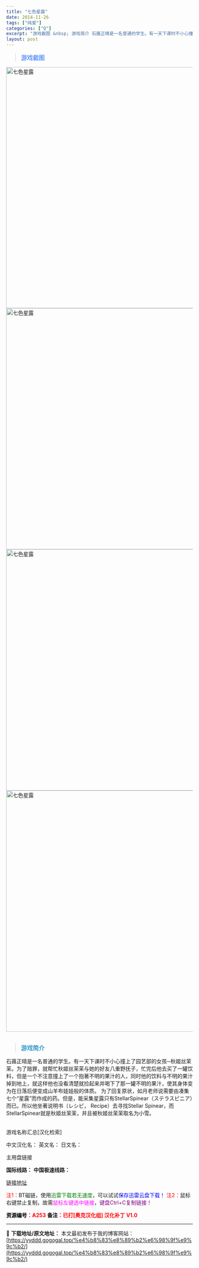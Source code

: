 ```yaml
---
title: "七色星露"
date: 2014-11-26
tags: ["纯爱"]
categories: ["Q"]
excerpt: "游戏截图 &nbsp; 游戏简介 石蕗正晴是一名普通的学生。有一天下课时不小心撞上了园艺部的女孩─秋姬丝茉茉。为了赔罪，就帮忙秋姬丝茉茉与她的好友八重野抚子，忙完后他去买了一罐饮料，但是一个不注意撞上了一个抱著不明的果汁的人，同时他的饮料与不明的果汁掉到地上，就这样他也没看清楚就捡起来并喝下了那一罐&hellip;"
layout: post
---
```


<div>
<blockquote><b><span style="font-size: 12pt; color: #6699ff;">游戏截图</span></b></blockquote>
<div><img title="点击放大" src="https://yyddd.gogogal.top/wp-content/uploads/2025/04/20250430_6811f082100bc.webp" alt="七色星露" width="650" /></div>
<div><img title="点击放大" src="https://yyddd.gogogal.top/wp-content/uploads/2025/04/20250430_6811f0843b102.webp" alt="七色星露" width="650" /></div>
<div><img title="点击放大" src="https://yyddd.gogogal.top/wp-content/uploads/2025/04/20250430_6811f085a767c.webp" alt="七色星露" width="650" /></div>
<div><img title="点击放大" src="https://yyddd.gogogal.top/wp-content/uploads/2025/04/20250430_6811f086e0637.webp" alt="七色星露" width="650" /></div>
&nbsp;
<blockquote><b><span style="font-size: 12pt; color: #3399cc;">游戏简介</span></b></blockquote>
<div>石蕗正晴是一名普通的学生。有一天下课时不小心撞上了园艺部的女孩─秋姬丝茉茉。为了赔罪，就帮忙秋姬丝茉茉与她的好友八重野抚子，忙完后他去买了一罐饮料，但是一个不注意撞上了一个抱著不明的果汁的人，同时他的饮料与不明的果汁掉到地上，就这样他也没看清楚就捡起来并喝下了那一罐不明的果汁，使其身体变为在日落后便变成山羊布娃娃般的体质。
为了回复原状，如月老师说需要由凑集七个“星露”而作成的药。但是，能采集星露只有StellarSpinear（ステラスピニア）而已。所以他坐著说明书（レシピ， Recipe）去寻找Stellar Spinear，而StellarSpinear就是秋姬丝茉茉，并且被秋姬丝茉茉取名为小雪。</div>
&nbsp;

游戏名称汇总[汉化检索]

中文汉化名：
英文名：
日文名：
</div>
<div class="panel panel-primary">
<div class="panel-heading">主用盘链接</div>
<div class="panel-body">

<b>国际线路：</b>
<b>中国极速线路：</b>

<!--wechatfans start-->

<a href="https://pan.xunlei.com/s/VOS9o2WUIpjW2EbNGK8llbkkA1?pwd=k7ad#">链接地址</a>

<!--wechatfans end-->
<span style="color: #ff0000;">注1：</span>BT磁链，使用<span style="color: #008000;">迅雷下载若无速度</span>，可以试试<span style="color: #0000ff;">保存迅雷云盘下载！</span>
<span style="color: #ff0000;">注2：</span>鼠标右键禁止复制，故需<span style="color: #ff00ff;">鼠标左键选中链接</span>，<span style="color: #800080;">键盘Ctrl+C复制链接！</span>

</div>
<div class="panel-footer"><span style="color: #ff0000;"><b><span style="color: #000000;">资源编号</span>：A253</b></span>
<span style="color: #ff0000;"><b><span style="color: #000000;">备注</span>：已打[奥克汉化组] 汉化补丁 V1.0</b></span></div>
</div>

---
📖 **下载地址/原文地址：** 本文最初发布于我的博客网站：[https://yyddd.gogogal.top/%e4%b8%83%e8%89%b2%e6%98%9f%e9%9c%b2/](https://yyddd.gogogal.top/%e4%b8%83%e8%89%b2%e6%98%9f%e9%9c%b2/)
